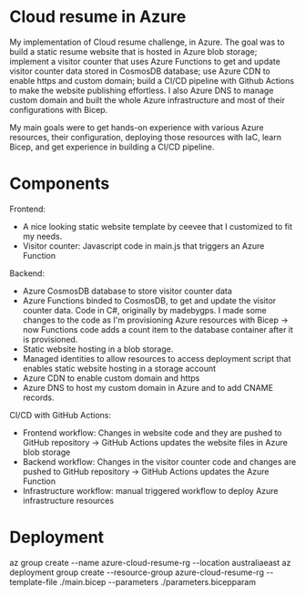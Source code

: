 # Cloud resume in Azure
My implementation of Cloud resume challenge, in Azure. The goal was to build a static resume website that is hosted in Azure blob storage; implement a visitor counter that uses Azure Functions to get and update visitor counter data stored in CosmosDB database; use Azure CDN to enable https and custom domain; build a CI/CD pipeline with Github Actions to make the website publishing effortless. I also Azure DNS to manage custom domain and built the whole Azure infrastructure and most of their configurations with Bicep.

My main goals were to get hands-on experience with various Azure resources, their configuration, deploying those resources with IaC, learn Bicep, and get experience in building a CI/CD pipeline.

# Components
Frontend:
- A nice looking static website template by ceevee that I customized to fit my needs.
- Visitor counter: Javascript code in main.js that triggers an Azure Function

Backend:
- Azure CosmosDB database to store visitor counter data
- Azure Functions binded to CosmosDB, to get and update the visitor counter data. Code in C#, originally by madebygps. I made some changes to the code as I'm provisioning Azure resources with Bicep -> now Functions code adds a count item to the database container after it is provisioned.
- Static website hosting in a blob storage.
- Managed identities to allow resources to access deployment script that enables static website hosting in a storage account
- Azure CDN to enable custom domain and https
- Azure DNS to host my custom domain in Azure and to add CNAME records.

CI/CD with GitHub Actions:
- Frontend workflow: Changes in website code and they are pushed to GitHub repository -> GitHub Actions updates the website files in Azure blob storage
- Backend workflow: Changes in the visitor counter code and changes are pushed to GitHub repository -> GitHub Actions updates the Azure Function
- Infrastructure workflow: manual triggered workflow to deploy Azure infrastructure resources

# Deployment
az group create --name azure-cloud-resume-rg --location australiaeast
az deployment group create --resource-group azure-cloud-resume-rg --template-file ./main.bicep --parameters ./parameters.bicepparam